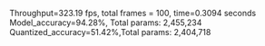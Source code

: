Throughput=323.19 fps, total frames = 100, time=0.3094 seconds
Model_accuracy=94.28%, Total params: 2,455,234
Quantized_accuracy=51.42%,Total params: 2,404,718
